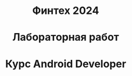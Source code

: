 <div id="paft" align="center">
  <h1>Финтех 2024</h1>
  <h1>Лабораторная работ</h1>
  <h1>Курс Android Developer</h1>
</div>
